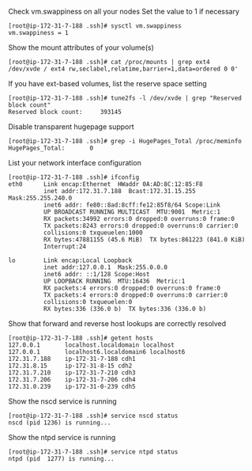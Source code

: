 Check vm.swappiness on all your nodes Set the value to 1 if necessary
```
[root@ip-172-31-7-188 .ssh]# sysctl vm.swappiness
vm.swappiness = 1
```

Show the mount attributes of your volume(s)
```
[root@ip-172-31-7-188 .ssh]# cat /proc/mounts | grep ext4
/dev/xvde / ext4 rw,seclabel,relatime,barrier=1,data=ordered 0 0'
```
If you have ext-based volumes, list the reserve space setting
```
[root@ip-172-31-7-188 .ssh]# tune2fs -l /dev/xvde | grep "Reserved block count"
Reserved block count:     393145
```

Disable transparent hugepage support
```
[root@ip-172-31-7-188 .ssh]# grep -i HugePages_Total /proc/meminfo
HugePages_Total:       0
```

List your network interface configuration
```
[root@ip-172-31-7-188 .ssh]# ifconfig
eth0      Link encap:Ethernet  HWaddr 0A:AD:8C:12:85:F8  
          inet addr:172.31.7.188  Bcast:172.31.15.255  Mask:255.255.240.0
          inet6 addr: fe80::8ad:8cff:fe12:85f8/64 Scope:Link
          UP BROADCAST RUNNING MULTICAST  MTU:9001  Metric:1
          RX packets:34992 errors:0 dropped:0 overruns:0 frame:0
          TX packets:8243 errors:0 dropped:0 overruns:0 carrier:0
          collisions:0 txqueuelen:1000 
          RX bytes:47881155 (45.6 MiB)  TX bytes:861223 (841.0 KiB)
          Interrupt:24 

lo        Link encap:Local Loopback  
          inet addr:127.0.0.1  Mask:255.0.0.0
          inet6 addr: ::1/128 Scope:Host
          UP LOOPBACK RUNNING  MTU:16436  Metric:1
          RX packets:4 errors:0 dropped:0 overruns:0 frame:0
          TX packets:4 errors:0 dropped:0 overruns:0 carrier:0
          collisions:0 txqueuelen:0 
          RX bytes:336 (336.0 b)  TX bytes:336 (336.0 b)
```

Show that forward and reverse host lookups are correctly resolved
```
[root@ip-172-31-7-188 .ssh]# getent hosts
127.0.0.1       localhost.localdomain localhost
127.0.0.1       localhost6.localdomain6 localhost6
172.31.7.188    ip-172-31-7-188 cdh1
172.31.8.15     ip-172-31-8-15 cdh2
172.31.7.210    ip-172-31-7-210 cdh3
172.31.7.206    ip-172-31-7-206 cdh4
172.31.0.239    ip-172-31-0-239 cdh5
```

Show the nscd service is running
```
[root@ip-172-31-7-188 .ssh]# service nscd status
nscd (pid 1236) is running...
```

Show the ntpd service is running
```
[root@ip-172-31-7-188 .ssh]# service ntpd status
ntpd (pid  1277) is running...
```

